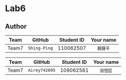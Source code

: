# Lab6


## Author
Team | GitHub | Student ID | Your name
  :---: | :---: | :---: | :---: 
Team7 | `Shing-Ping` | 110062507 | `賴聲平`

Team | GitHub | Student ID | Your name
  :---: | :---: | :---: | :---: 
Team7 | `Airey742695` | 109062581 | `翁愷廷`
